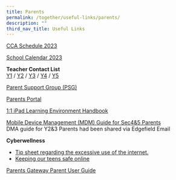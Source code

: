 ```yaml
---
title: Parents
permalink: /together/useful-links/parents/
description: ""
third_nav_title: Useful Links
---
```

[CCA Schedule 2023](/files/CCA%20teachers%20and%20schedule%202023_6%20Jan.pdf)
  
[School Calendar 2023](/files/2023%20EFSS%20Calendar%20Parents.pdf)

**Teacher Contact List**<br>
[Y1](/files/Teacher%20Contact%20List%20Semester%20One%202022%20-%20Year%201%20Contact%20List.pdf) / [Y2](Teacher%20Contact%20List%20Semester%20One%202022%20-%20Year%202%20Contact%20List.pdf) / [Y3](Teacher%20Contact%20List%20Semester%20One%202022%20-%20Year%203%20Contact%20List.pdf) / [Y4](Teacher%20Contact%20List%20Semester%20One%202022%20-%20Year%204%20Contact%20List.pdf) / [Y5](Teacher%20Contact%20List%20Semester%20One%202022%20-%20Year%205%20Contact%20List.pdf) 

[Parent Support Group (PSG)](https://staging.d3jwf1tlw34213.amplifyapp.com/together/parents-support-group)
  
[Parents Portal](https://parents.edgefield.sg/)  
  
[1:1 iPad Learning Environment Handbook](/files/iPAD%20Learning%20Environment%20Handbook%20Version%202.pdf)

[Mobile Device Management (MDM) Guide for Sec4&amp;5 Parents](/files/MDM%20Guide%20for%20Parents.pdf) <br>
DMA guide for Y2&amp;3 Parents had been shared via Edgefield Email

  
**Cyberwellness**  

* [Tip sheet regarding the excessive use of the internet.](/files/Tip-sheet-for-Parents-Excessive-Internet-Use.pdf) 
* [Keeping our teens safe online](https://www.schoolbag.edu.sg/story/keeping-our-teens-safe-online)  
  
[Parents Gateway Parent User Guide](/files/Parents%20Gateway%20Parent%20User%20Guide.pdf)